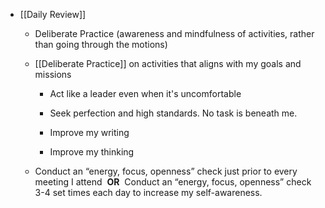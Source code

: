 - [[Daily Review]]
	 - Deliberate Practice (awareness and mindfulness of activities, rather than going through the motions)

	 - [[Deliberate Practice]] on activities that aligns with my goals and missions
		 - Act like a leader even when it's uncomfortable

		 - Seek perfection and high standards. No task is beneath me.

		 - Improve my writing

		 - Improve my thinking

	 - Conduct an “energy, focus, openness” check just prior to every meeting I attend  **OR** 
Conduct an “energy, focus, openness” check 3-4 set times each day to increase my self-awareness.
